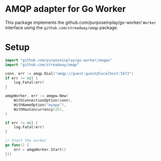 # AMQP adapter for Go Worker

This package implements the github.com/purposeinplay/go-worker/ `Worker` interface using the `github.com/streadway/amqp` package.

# Setup

```go
import "github.com/purposeinplay/go-worker/amqpw"
import "github.com/streadway/amqp"

conn, err := amqp.Dial("amqp://guest:guest@localhost:5672")
if err != nil {
    log.Fatal(err)
}

amqpWorker, err := amqpw.New(
    WithConnectionOption(conn),
    WithNameOption("myapp"),
    WithMaxConcurrency(25),
)

if err != nil {
    log.Fatal(err)
}

// Start the worker
go func() {
    err = amqpWorker.Start()
}()
```